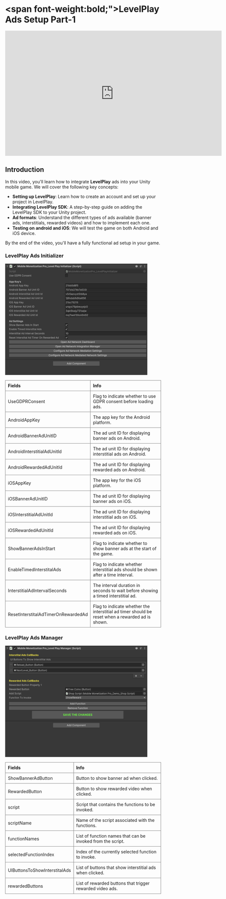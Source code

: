 # <span font-weight:bold;">LevelPlay Ads Setup Part-1</span>

<div class="video-container">
    <iframe width="700" height="405" src="https://www.youtube.com/embed/UkX2b65P1Lo" title="YouTube video player" frameborder="0" allow="accelerometer; autoplay; clipboard-write; encrypted-media; gyroscope; picture-in-picture; web-share" referrerpolicy="strict-origin-when-cross-origin" allowfullscreen></iframe>
</div>

## Introduction

In this video, you'll learn how to integrate **LevelPlay** ads into your Unity mobile game. We will cover the following key concepts:

- **Setting up LevelPlay**: Learn how to create an account and set up your project in LevelPlay.
- **Integrating LevelPlay SDK**: A step-by-step guide on adding the LevelPlay SDK to your Unity project.
- **Ad formats**: Understand the different types of ads available (banner ads, interstitials, rewarded videos) and how to implement each one.
- **Testing on android and iOS**: We will test the game on both Android and iOS device.

By the end of the video, you'll have a fully functional ad setup in your game.

### LevelPlay Ads Initializer 

<img src="Images/LevelPlayAdsInitializer.png" alt="alt text" width="460" height="360">

<style>
    .custom-table {
        border-collapse: collapse;
        width: 100%;
    }
    .custom-table th, .custom-table td {
        border: 1px solid grey;
        padding: 8px;
        text-align: left;
    }
</style>

<table class="custom-table">
<tr>
  <th>Fields</th>
  <th>Info</th>
</tr>
<tr><td>UseGDPRConsent</td><td>Flag to indicate whether to use GDPR consent before loading ads.</td></tr>
<tr><td>AndroidAppKey</td><td>The app key for the Android platform.</td></tr>
<tr><td>AndroidBannerAdUnitID</td><td>The ad unit ID for displaying banner ads on Android.</td></tr>
<tr><td>AndroidInterstitialAdUnitId</td><td>The ad unit ID for displaying interstitial ads on Android.</td></tr>
<tr><td>AndroidRewardedAdUnitId</td><td>The ad unit ID for displaying rewarded ads on Android.</td></tr>
<tr><td>iOSAppKey</td><td>The app key for the iOS platform.</td></tr>
<tr><td>iOSBannerAdUnitID</td><td>The ad unit ID for displaying banner ads on iOS.</td></tr>
<tr><td>iOSInterstitialAdUnitId</td><td>The ad unit ID for displaying interstitial ads on iOS.</td></tr>
<tr><td>iOSRewardedAdUnitId</td><td>The ad unit ID for displaying rewarded ads on iOS.</td></tr>
<tr><td>ShowBannerAdsInStart</td><td>Flag to indicate whether to show banner ads at the start of the game.</td></tr>
<tr><td>EnableTimedInterstitalAds</td><td>Flag to indicate whether interstitial ads should be shown after a time interval.</td></tr>
<tr><td>InterstitialAdIntervalSeconds</td><td>The interval duration in seconds to wait before showing a timed interstitial ad.</td></tr>
<tr><td>ResetInterstitalAdTimerOnRewardedAd</td><td>Flag to indicate whether the interstitial ad timer should be reset when a rewarded ad is shown.</td></tr>
</table>


### LevelPlay Ads Manager 

<img src="Images/LevelPlayManager.png" alt="alt text" width="460" height="360">

<style>
    .custom-table {
        border-collapse: collapse;
        width: 100%;
    }
    .custom-table th, .custom-table td {
        border: 1px solid grey;
        padding: 8px;
        text-align: left;
    }
</style>

<table class="custom-table">
<tr>
  <th>Fields</th>
  <th>Info</th>
</tr>
<tr><td>ShowBannerAdButton</td><td>Button to show banner ad when clicked.</td></tr>
<tr><td>RewardedButton</td><td>Button to show rewarded video when clicked.</td></tr>
<tr><td>script</td><td>Script that contains the functions to be invoked.</td></tr>
<tr><td>scriptName</td><td>Name of the script associated with the functions.</td></tr>
<tr><td>functionNames</td><td>List of function names that can be invoked from the script.</td></tr>
<tr><td>selectedFunctionIndex</td><td>Index of the currently selected function to invoke.</td></tr>
<tr><td>UIButtonsToShowInterstitalAds</td><td>List of buttons that show interstitial ads when clicked.</td></tr>
<tr><td>rewardedButtons</td><td>List of rewarded buttons that trigger rewarded video ads.</td></tr>
</table>
